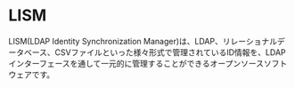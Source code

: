 # LISM
LISM(LDAP Identity Synchronization Manager)は、LDAP、リレーショナルデータベース、CSVファイルといった様々形式で管理されているID情報を、LDAPインターフェースを通して一元的に管理することができるオープンソースソフトウェアです。
